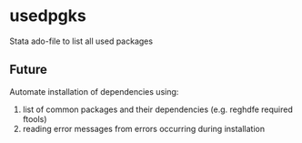# usedpgks
 Stata ado-file to list all used packages

## Future
Automate installation of dependencies using:
1. list of common packages and their dependencies (e.g. reghdfe required ftools)
2. reading error messages from errors occurring during installation